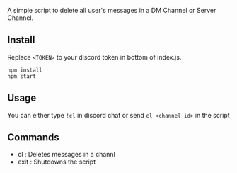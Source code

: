 A simple script to delete all user's messages in a DM Channel or Server Channel.

## Install

Replace `<TOKEN>` to your discord token in bottom of index.js.

```
npm install
npm start
```

## Usage

You can either type `!cl` in discord chat or send `cl <channel id>` in the script

## Commands

- cl : Deletes messages in a channl
- exit : Shutdowns the script
